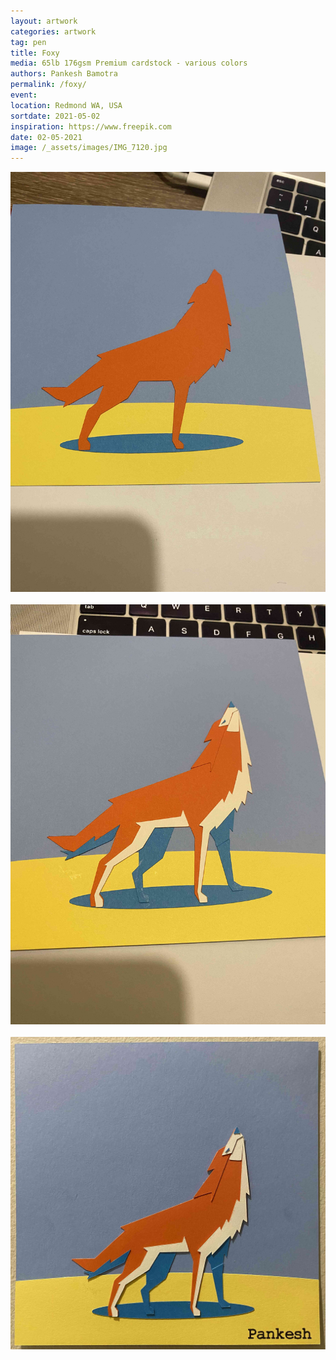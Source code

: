 ```yaml
---
layout: artwork
categories: artwork
tag: pen
title: Foxy
media: 65lb 176gsm Premium cardstock - various colors
authors: Pankesh Bamotra
permalink: /foxy/
event: 
location: Redmond WA, USA
sortdate: 2021-05-02
inspiration: https://www.freepik.com
date: 02-05-2021
image: /_assets/images/IMG_7120.jpg
---
```

![](/_assets/images/IMG_7118.jpg)
<br/>
<br/>
![](/_assets/images/IMG_7119.jpg)
<br/>
<br/>
![](/_assets/images/IMG_7120.jpg)